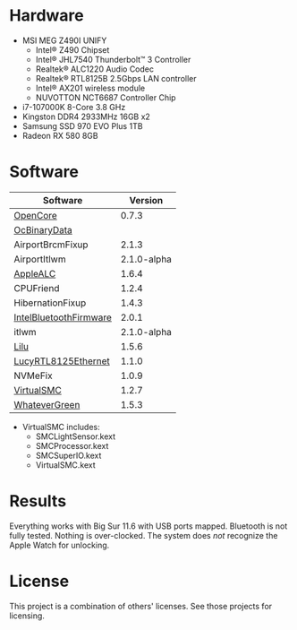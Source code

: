 # Hardware
* MSI MEG Z490I UNIFY
  * Intel® Z490 Chipset
  * Intel® JHL7540 Thunderbolt™ 3 Controller
  * Realtek® ALC1220 Audio Codec
  * Realtek® RTL8125B 2.5Gbps LAN controller
  * Intel® AX201 wireless module
  * NUVOTTON NCT6687 Controller Chip
* i7-107000K 8-Core 3.8 GHz
* Kingston DDR4 2933MHz 16GB x2
* Samsung SSD 970 EVO Plus 1TB
* Radeon RX 580 8GB

# Software
Software | Version
-------- | -------
[OpenCore](https://github.com/acidanthera/OpenCorePkg) | 0.7.3
[OcBinaryData](https://github.com/acidanthera/OcBinaryData) |
AirportBrcmFixup | 2.1.3
AirportItlwm | 2.1.0-alpha
[AppleALC](https://github.com/acidanthera/AppleALC) | 1.6.4
CPUFriend | 1.2.4
HibernationFixup | 1.4.3
[IntelBluetoothFirmware](https://github.com/OpenIntelWireless/IntelBluetoothFirmware) | 2.0.1
itlwm | 2.1.0-alpha
[Lilu](https://github.com/acidanthera/Lilu) | 1.5.6
[LucyRTL8125Ethernet](https://github.com/Mieze/LucyRTL8125Ethernet) | 1.1.0
NVMeFix | 1.0.9
[VirtualSMC](https://github.com/acidanthera/VirtualSMC) | 1.2.7
[WhateverGreen](https://github.com/acidanthera/WhateverGreen) | 1.5.3

* VirtualSMC includes:
  * SMCLightSensor.kext
  * SMCProcessor.kext
  * SMCSuperIO.kext
  * VirtualSMC.kext

# Results
Everything works with Big Sur 11.6 with USB ports mapped. Bluetooth is not fully tested. Nothing is over-clocked. The system does *not* recognize the Apple Watch for unlocking.

# License
This project is a combination of others' licenses. See those projects for licensing.
